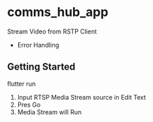 # comms_hub_app

Stream Video from RSTP Client

* Error Handling

## Getting Started

flutter run

1. Input RTSP Media Stream source in Edit Text
2. Pres Go
3. Media Stream will Run  